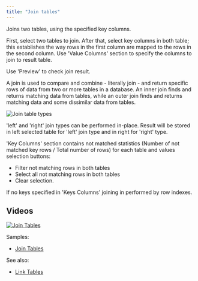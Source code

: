 ```yaml
---
title: "Join tables"
---
```


Joins two tables, using the specified key columns.

First, select two tables to join. After that, select key columns in both table; this establishes the way rows in the
first column are mapped to the rows in the second column. Use 'Value Columns' section to specify the columns to join to
result table.

Use 'Preview' to check join result.

A join is used to compare and combine - literally join - and return specific rows of data from two or more tables in a
database. An inner join finds and returns matching data from tables, while an outer join finds and returns matching data
and some dissimilar data from tables.

![Join table types](../uploads/dialogs/join-tables-types.png "Join table types")

'left' and 'right' join types can be performed in-place. Result will be stored in left selected table for
'left' join type and in right for 'right' type.

'Key Columns' section contains not matched statistics (Number of not matched key rows / Total number of rows)
for each table and values selection buttons:

* Filter not matching rows in both tables
* Select all not matching rows in both tables
* Clear selection.

If no keys specified in 'Keys Columns' joining in performed by row indexes.

## Videos

[![Join Tables](../uploads/youtube/join_tables.png "Open on Youtube")](https://www.youtube.com/watch?v=dlbK2Zo-eng)

Samples:

* [Join Tables](https://public.datagrok.ai/js/samples/data-frame/join-link/join-tables)

See also:

* [Link Tables](link-tables.md)
